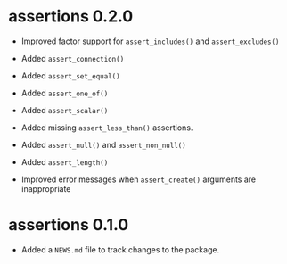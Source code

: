 # assertions 0.2.0

* Improved factor support for `assert_includes()` and `assert_excludes()`

* Added `assert_connection()`

* Added `assert_set_equal()`

* Added `assert_one_of()`

* Added `assert_scalar()`

* Added missing `assert_less_than()` assertions.

* Added `assert_null()` and `assert_non_null()`

* Added `assert_length()`

* Improved error messages when `assert_create()` arguments are inappropriate

# assertions 0.1.0

* Added a `NEWS.md` file to track changes to the package.
